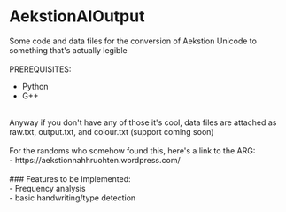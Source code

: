 # AekstionAIOutput
Some code and data files for the conversion of Aekstion Unicode to something that's actually legible<br>
<br>
PREREQUISITES:<br>
- Python<br>
- G++<br>
<br>
Anyway if you don't have any of those it's cool, data files are attached as raw.txt, output.txt, and colour.txt (support coming soon)<br>
<br>
For the randoms who somehow found this, here's a link to the ARG:<br>
- https://aekstionnahhruohten.wordpress.com/<br>
<br>
### Features to be Implemented:
<br>
- Frequency analysis<br>
- basic handwriting/type detection<br>
